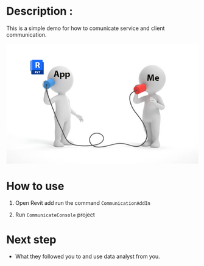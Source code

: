 

# Description : 

This is a simple demo for how to comunicate service and client communication.

![](pic/demo.png)

# How to use

1. Open Revit add run the command `CommunicationAddIn`

2. Run `CommunicateConsole` project

# Next step

- What they followed you to and use data analyst from you.